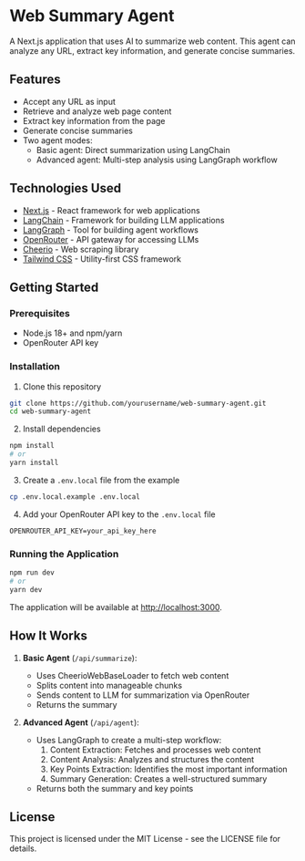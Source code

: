 # Web Summary Agent

A Next.js application that uses AI to summarize web content. This agent can analyze any URL, extract key information, and generate concise summaries.

## Features

- Accept any URL as input
- Retrieve and analyze web page content
- Extract key information from the page
- Generate concise summaries
- Two agent modes:
  - Basic agent: Direct summarization using LangChain
  - Advanced agent: Multi-step analysis using LangGraph workflow

## Technologies Used

- [Next.js](https://nextjs.org/) - React framework for web applications
- [LangChain](https://js.langchain.com/docs/) - Framework for building LLM applications
- [LangGraph](https://js.langchain.com/docs/langgraph) - Tool for building agent workflows
- [OpenRouter](https://openrouter.ai/) - API gateway for accessing LLMs
- [Cheerio](https://cheerio.js.org/) - Web scraping library
- [Tailwind CSS](https://tailwindcss.com/) - Utility-first CSS framework

## Getting Started

### Prerequisites

- Node.js 18+ and npm/yarn
- OpenRouter API key

### Installation

1. Clone this repository

```bash
git clone https://github.com/yourusername/web-summary-agent.git
cd web-summary-agent
```

2. Install dependencies

```bash
npm install
# or
yarn install
```

3. Create a `.env.local` file from the example

```bash
cp .env.local.example .env.local
```

4. Add your OpenRouter API key to the `.env.local` file

```
OPENROUTER_API_KEY=your_api_key_here
```

### Running the Application

```bash
npm run dev
# or
yarn dev
```

The application will be available at [http://localhost:3000](http://localhost:3000).

## How It Works

1. **Basic Agent** (`/api/summarize`):

   - Uses CheerioWebBaseLoader to fetch web content
   - Splits content into manageable chunks
   - Sends content to LLM for summarization via OpenRouter
   - Returns the summary

2. **Advanced Agent** (`/api/agent`):
   - Uses LangGraph to create a multi-step workflow:
     1. Content Extraction: Fetches and processes web content
     2. Content Analysis: Analyzes and structures the content
     3. Key Points Extraction: Identifies the most important information
     4. Summary Generation: Creates a well-structured summary
   - Returns both the summary and key points

## License

This project is licensed under the MIT License - see the LICENSE file for details.
